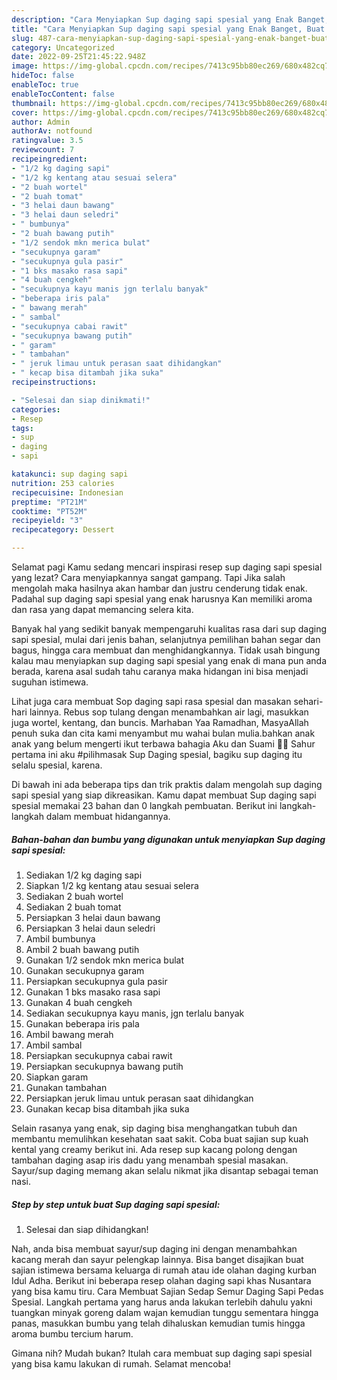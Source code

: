 ```yaml
---
description: "Cara Menyiapkan Sup daging sapi spesial yang Enak Banget, Buat Buka Puasa Lezat"
title: "Cara Menyiapkan Sup daging sapi spesial yang Enak Banget, Buat Buka Puasa Lezat"
slug: 487-cara-menyiapkan-sup-daging-sapi-spesial-yang-enak-banget-buat-buka-puasa-lezat
category: Uncategorized
date: 2022-09-25T21:45:22.948Z
image: https://img-global.cpcdn.com/recipes/7413c95bb80ec269/680x482cq70/sup-daging-sapi-spesial-foto-resep-utama.jpg
hideToc: false
enableToc: true
enableTocContent: false
thumbnail: https://img-global.cpcdn.com/recipes/7413c95bb80ec269/680x482cq70/sup-daging-sapi-spesial-foto-resep-utama.jpg
cover: https://img-global.cpcdn.com/recipes/7413c95bb80ec269/680x482cq70/sup-daging-sapi-spesial-foto-resep-utama.jpg
author: Admin
authorAv: notfound
ratingvalue: 3.5
reviewcount: 7
recipeingredient:
- "1/2 kg daging sapi"
- "1/2 kg kentang atau sesuai selera"
- "2 buah wortel"
- "2 buah tomat"
- "3 helai daun bawang"
- "3 helai daun seledri"
- " bumbunya"
- "2 buah bawang putih"
- "1/2 sendok mkn merica bulat"
- "secukupnya garam"
- "secukupnya gula pasir"
- "1 bks masako rasa sapi"
- "4 buah cengkeh"
- "secukupnya kayu manis jgn terlalu banyak"
- "beberapa iris pala"
- " bawang merah"
- " sambal"
- "secukupnya cabai rawit"
- "secukupnya bawang putih"
- " garam"
- " tambahan"
- " jeruk limau untuk perasan saat dihidangkan"
- " kecap bisa ditambah jika suka"
recipeinstructions:

- "Selesai dan siap dinikmati!"
categories:
- Resep
tags:
- sup
- daging
- sapi

katakunci: sup daging sapi 
nutrition: 253 calories
recipecuisine: Indonesian
preptime: "PT21M"
cooktime: "PT52M"
recipeyield: "3"
recipecategory: Dessert

---
```



Selamat pagi Kamu sedang mencari inspirasi resep sup daging sapi spesial yang lezat? Cara menyiapkannya sangat gampang. Tapi Jika salah mengolah maka hasilnya akan hambar dan justru cenderung tidak enak. Padahal sup daging sapi spesial yang enak harusnya Kan memiliki aroma dan rasa yang dapat memancing selera kita.


Banyak hal yang sedikit banyak mempengaruhi kualitas rasa dari sup daging sapi spesial, mulai dari jenis bahan, selanjutnya pemilihan bahan segar dan bagus, hingga cara membuat dan menghidangkannya. Tidak usah bingung kalau mau menyiapkan sup daging sapi spesial yang enak di mana pun anda berada, karena asal sudah tahu caranya maka hidangan ini bisa menjadi suguhan istimewa.

Lihat juga cara membuat Sop daging sapi rasa spesial dan masakan sehari-hari lainnya. Rebus sop tulang dengan menambahkan air lagi, masukkan juga wortel, kentang, dan buncis. Marhaban Yaa Ramadhan, MasyaAllah penuh suka dan cita kami menyambut mu wahai bulan mulia.bahkan anak anak yang belum mengerti ikut terbawa bahagia Aku dan Suami 🤲🥰 Sahur pertama ini aku #pilihmasak Sup Daging spesial, bagiku sup daging itu selalu spesial, karena.


Di bawah ini ada beberapa tips dan trik praktis dalam mengolah sup daging sapi spesial yang siap dikreasikan. Kamu dapat membuat Sup daging sapi spesial memakai 23 bahan dan 0 langkah pembuatan. Berikut ini langkah-langkah dalam membuat hidangannya.

<!--inarticleads1-->

##### Bahan-bahan dan bumbu yang digunakan untuk menyiapkan Sup daging sapi spesial:

1. Sediakan 1/2 kg daging sapi
1. Siapkan 1/2 kg kentang atau sesuai selera
1. Sediakan 2 buah wortel
1. Sediakan 2 buah tomat
1. Persiapkan 3 helai daun bawang
1. Persiapkan 3 helai daun seledri
1. Ambil  bumbunya
1. Ambil 2 buah bawang putih
1. Gunakan 1/2 sendok mkn merica bulat
1. Gunakan secukupnya garam
1. Persiapkan secukupnya gula pasir
1. Gunakan 1 bks masako rasa sapi
1. Gunakan 4 buah cengkeh
1. Sediakan secukupnya kayu manis, jgn terlalu banyak
1. Gunakan beberapa iris pala
1. Ambil  bawang merah
1. Ambil  sambal
1. Persiapkan secukupnya cabai rawit
1. Persiapkan secukupnya bawang putih
1. Siapkan  garam
1. Gunakan  tambahan
1. Persiapkan  jeruk limau untuk perasan saat dihidangkan
1. Gunakan  kecap bisa ditambah jika suka


Selain rasanya yang enak, sip daging bisa menghangatkan tubuh dan membantu memulihkan kesehatan saat sakit. Coba buat sajian sup kuah kental yang creamy berikut ini. Ada resep sup kacang polong dengan tambahan daging asap iris dadu yang menambah spesial masakan. Sayur/sup daging memang akan selalu nikmat jika disantap sebagai teman nasi. 

<!--inarticleads2-->

##### Step by step untuk buat Sup daging sapi spesial:


1. Selesai dan siap dihidangkan!

Nah, anda bisa membuat sayur/sup daging ini dengan menambahkan kacang merah dan sayur pelengkap lainnya. Bisa banget disajikan buat sajian istimewa bersama keluarga di rumah atau ide olahan daging kurban Idul Adha. Berikut ini beberapa resep olahan daging sapi khas Nusantara yang bisa kamu tiru. Cara Membuat Sajian Sedap Semur Daging Sapi Pedas Spesial. Langkah pertama yang harus anda lakukan terlebih dahulu yakni tuangkan minyak goreng dalam wajan kemudian tunggu sementara hingga panas, masukkan bumbu yang telah dihaluskan kemudian tumis hingga aroma bumbu tercium harum. 

Gimana nih? Mudah bukan? Itulah cara membuat sup daging sapi spesial yang bisa kamu lakukan di rumah. Selamat mencoba!
